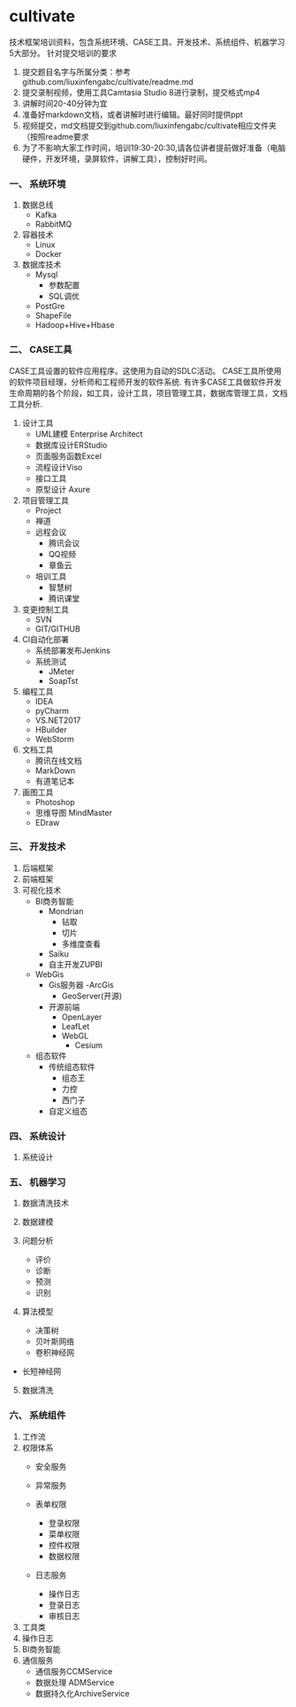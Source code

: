 # cultivate
技术框架培训资料，包含系统环境、CASE工具、开发技术、系统组件、机器学习5大部分。
针对提交培训的要求 
1. 提交题目名字与所属分类：参考github.com/liuxinfengabc/cultivate/readme.md 
2. 提交录制视频，使用工具Camtasia Studio 8进行录制，提交格式mp4 
3. 讲解时间20-40分钟为宜 
4. 准备好markdown文档，或者讲解时进行编辑。最好同时提供ppt 
5. 视频提交，md文档提交到github.com/liuxinfengabc/cultivate相应文件夹（按照readme要求 
6. 为了不影响大家工作时间，培训19:30-20:30,请各位讲者提前做好准备（电脑硬件，开发环境，录屏软件，讲解工具），控制好时间。


### 一、 系统环境   

1. 数据总线     
   + Kafka   
   + RabbitMQ      
2. 容器技术   
   + Linux   
   + Docker     
3. 数据库技术    
   + Mysql
      * 参数配置
      * SQL调优
   + PostGre
   + ShapeFile
   + Hadoop+Hive+Hbase
   
### 二、 CASE工具
CASE工具设置的软件应用程序。这使用为自动的SDLC活动。 CASE工具所使用的软件项目经理，分析师和工程师开发的软件系统.
有许多CASE工具做软件开发生命周期的各个阶段，如工具，设计工具，项目管理工具，数据库管理工具，文档工具分析.
1. 设计工具
   + UML建模 Enterprise Architect  
   + 数据库设计ERStudio 
   + 页面服务函数Excel
   + 流程设计Viso
   + 接口工具
   + 原型设计 Axure    
2. 项目管理工具
   + Project
   + 禅道
   + 远程会议
      * 腾讯会议
      * QQ视频
      * 章鱼云
   + 培训工具
      * 智慧树
      * 腾讯课堂
3. 变更控制工具
   + SVN
   + GIT/GITHUB
4. CI自动化部署
   + 系统部署发布Jenkins
   + 系统测试
      * JMeter
      * SoapTst
5. 编程工具
   + IDEA
   + pyCharm
   + VS.NET2017
   + HBuilder
   + WebStorm
6. 文档工具
   + 腾讯在线文档
   + MarkDown
   + 有道笔记本
7. 画图工具
   + Photoshop
   + 思维导图 MindMaster
   + EDraw
### 三、 开发技术
1. 后端框架
2. 前端框架
3. 可视化技术
   + BI商务智能
      * Mondrian
         - 钻取
         - 切片
         - 多维度查看           
      * Saiku
      * 自主开发ZUPBI
   + WebGis
     * Gis服务器
        -ArcGis
        - GeoServer(开源)
     * 开源前端
        - OpenLayer
        - LeafLet
        - WebGL
           + Cesium
   + 组态软件
      * 传统组态软件
         - 组态王
         - 力控
         - 西门子
      * 自定义组态
### 四、 系统设计
1. 系统设计


### 五、 机器学习
1. 数据清洗技术

2. 数据建模

3. 问题分析
   + 评价
   + 诊断
   + 预测
   + 识别
   
4. 算法模型
   
   + 决策树
   + 贝叶斯网络
   + 卷积神经网
+ 长短神经网
   
5. 数据清洗

### 六、 系统组件
1. 工作流
2. 权限体系
   + 安全服务
   + 异常服务
     
   + 表单权限
      - 登录权限
      - 菜单权限
      - 控件权限
      - 数据权限   
   + 日志服务
      - 操作日志
      - 登录日志
      - 审核日志
3. 工具类
4. 操作日志
5. BI商务智能
6. 通信服务
   + 通信服务CCMService
   + 数据处理 ADMService
   + 数据持久化ArchiveService
    







